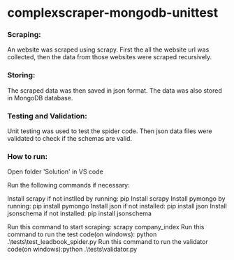# complexscraper-mongodb-unittest

### Scraping:

An website was scraped using scrapy. First the all the website url was collected, then the data from those websites were scraped recursively.


### Storing:

The scraped data was then saved in json format. The data was also stored in MongoDB database.


### Testing and Validation:

Unit testing was used to test the spider code. Then json data files were validated to check if the schemas are valid.


### How to run:

Open folder 'Solution' in VS code

Run the following commands if necessary:

Install scrapy if not instlled by running: pip Install scrapy
Install pymongo by running: pip install pymongo
Install json if not installed: pip install json
Install jsonschema if not installed: pip install jsonschema

Run this command to start scraping: scrapy company_index
Run this command to run the test code(on windows):  python .\tests\test_leadbook_spider.py
Run this command to run the validator code(on windows):python .\tests\validator.py

